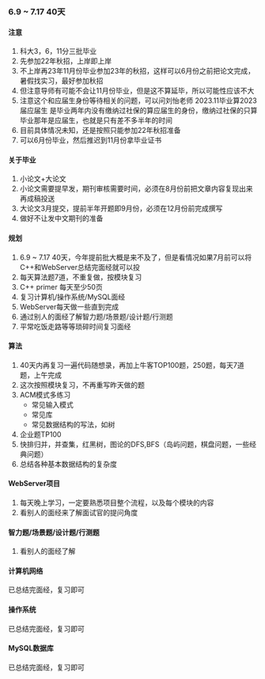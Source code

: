 ### 6.9 ~ 7.17 40天

#### 注意
1. 科大3，6，11分三批毕业
2. 先参加22年秋招，上岸即上岸
3. 不上岸再23年11月份毕业参加23年的秋招，这样可以6月份之前把论文完成，暑假找实习，最好参加秋招
4. 但注意导师有可能不会让11月份毕业，但是这不算延毕，所以可能性应该不大
5. 注意这个和应届生身份等待相关的问题，可以问刘怡老师
      2023.11毕业算2023届应届生
      是毕业两年内没有缴纳过社保的算应届生的身份，缴纳过社保的只算毕业那年是应届生，也就是只有差不多半年的时间
6. 目前具体情况未知，还是按照只能参加22年秋招准备
7. 可以6月份毕业，然后推迟到11月份拿毕业证书

#### 关于毕业
1. 小论文+大论文
2. 小论文需要提早发，期刊审核需要时间，必须在8月份前把文章内容复现出来再成稿投送
3. 大论文3月提交，提前半年开题即9月份，必须在12月份前完成撰写
4. 做好不让发中文期刊的准备

#### 规划
1. 6.9 ~ 7.17 40天，今年提前批大概是来不及了，但是看情况如果7月前可以将C++和WebServer总结完面经就可以投
2. 每天算法题7道，不重复做，按模块复习
3. C++ primer 每天至少50页
4. 复习计算机/操作系统/MySQL面经
5. WebServer每天做一些直到完成
6. 通过别人的面经了解智力题/场景题/设计题/行测题
7. 平常吃饭走路等等琐碎时间复习面经
#### 算法
1. 40天内再复习一遍代码随想录，再加上牛客TOP100题，250题，每天7道题，上午完成
2. 这次按照模块复习，不再重写昨天做的题
3. ACM模式多练习
   - 常见输入模式
   - 常见库
   - 常见数据结构的写法，如树
4. 企业题TP100
5. 快排归并，并查集，红黑树，图论的DFS,BFS（岛屿问题，棋盘问题，一些经典问题）
6. 总结各种基本数据结构的复杂度

#### WebServer项目
1. 每天晚上学习，一定要熟悉项目整个流程，以及每个模块的内容
2. 看别人的面经来了解面试官的提问角度

#### 智力题/场景题/设计题/行测题
1. 看别人的面经了解

#### 计算机网络
已总结完面经，复习即可
#### 操作系统
已总结完面经，复习即可
#### MySQL数据库
已总结完面经，复习即可
